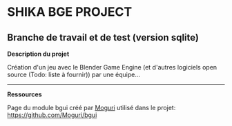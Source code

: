 SHIKA BGE PROJECT
=================


Branche de travail et de test (version sqlite)
----------------------------------------------


**Description du projet**

Création d'un jeu avec le Blender Game Engine (et d'autres logiciels open source (Todo: liste à fournir)) par une équipe...


-----------------------

**Ressources**

Page du module bgui créé par [Moguri](https://github.com/Moguri) utilisé dans le projet: https://github.com/Moguri/bgui
